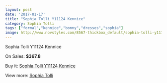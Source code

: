 ```yaml
---
layout: post
date: '2017-01-17'
title: "Sophia Tolli Y11124 Kennice"
category: Sophia Tolli
tags: ["formal","kennice","bonny","dresses","sophia"]
image: http://www.novstyles.com/8567-thickbox_default/sophia-tolli-y11124-kennice.jpg
---
```

Sophia Tolli Y11124 Kennice

On Sales: **$367.8**
<a href="https://www.novstyles.com/en/sophia-tolli/5953-sophia-tolli-y11124-kennice.html"><amp-img layout="responsive" width="600" height="600" src="//www.novstyles.com/8567-thickbox_default/sophia-tolli-y11124-kennice.jpg" alt="Sophia Tolli Y11124 Kennice 0" /></a>
<a href="https://www.novstyles.com/en/sophia-tolli/5953-sophia-tolli-y11124-kennice.html"><amp-img layout="responsive" width="600" height="600" src="//www.novstyles.com/8568-thickbox_default/sophia-tolli-y11124-kennice.jpg" alt="Sophia Tolli Y11124 Kennice 1" /></a>

Buy it: [Sophia Tolli Y11124 Kennice](https://www.novstyles.com/en/sophia-tolli/5953-sophia-tolli-y11124-kennice.html "Sophia Tolli Y11124 Kennice")

View more: [Sophia Tolli](https://www.novstyles.com/en/39-sophia-tolli "Sophia Tolli")